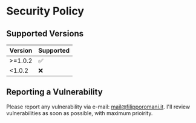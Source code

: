 # Security Policy

## Supported Versions

| Version | Supported          |
| ------- | ------------------ |
| >=1.0.2 | :white_check_mark: |
| <1.0.2  | :x:                |

## Reporting a Vulnerability

Please report any vulnerability via e-mail: mail@filipporomani.it.
I'll review vulnerabilities as soon as possible, with maximum prioirity. 
